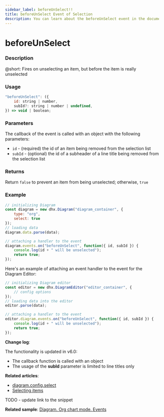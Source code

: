 ```yaml
---
sidebar_label: beforeUnSelect!!
title: beforeUnSelect Event of Selection
description: You can learn about the beforeUnSelect event in the documentation of the DHTMLX JavaScript Diagram library. Browse developer guides and API reference, try out code examples and live demos, and download a free 30-day evaluation version of DHTMLX Diagram.
---
```


# beforeUnSelect

### Description

@short: Fires on unselecting an item, but before the item is really unselected

### Usage

~~~js
"beforeUnSelect": ({
    id: string | number, 
    subId?: string | number | undefined,
}) => void | boolean;
~~~

### Parameters

The callback of the event is called with an object with the following parameters:

- `id` - (required) the id of an item being removed from the selection list
- `subId` - (optional) the id of a subheader of a line title being removed from the selection list

### Returns

Return `false` to prevent an item from being unselected; otherwise, `true`

### Example

~~~js {9-13}
// initializing Diagram
const diagram = new dhx.Diagram("diagram_container", { 
    type: "org", 
    select: true        
});
// loading data
diagram.data.parse(data);

// attaching a handler to the event
diagram.events.on("beforeUnSelect", function({ id, subId }) {
	console.log(id + " will be unselected");
	return true;
});
~~~

Here's an example of attaching an event handler to the event for the Diagram Editor:

~~~js {8-12}
// initializing Diagram editor
const editor = new dhx.DiagramEditor("editor_container", {  
    // config options
});
// loading data into the editor
editor.parse(data);

// attaching a handler to the event
editor.diagram.events.on("beforeUnSelect", function({ id, subId }) {
    console.log(id + " will be unselected");
    return true;
});
~~~

**Change log**: 

The functionality is updated in v6.0:

- The callback function is called with an object 
- The usage of the **subId** parameter is limited to line titles only 

**Related articles**:  

- [diagram.config.select](../../../api/diagram/select_property/)
- [Selecting items](../../../guides/manipulating_items/#selecting-items)

TODO - update link to the snippet

**Related sample**: [Diagram. Org chart mode. Events](https://snippet.dhtmlx.com/l38pct7c)
